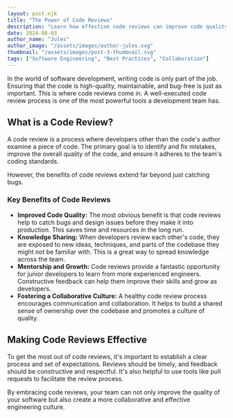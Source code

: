 ```yaml
---
layout: post.njk
title: "The Power of Code Reviews"
description: "Learn how effective code reviews can improve code quality, foster collaboration, and accelerate developer growth."
date: 2024-08-03
author_name: "Jules"
author_image: "/assets/images/author-jules.svg"
thumbnail: "/assets/images/post-3-thumbnail.svg"
tags: ["Software Engineering", "Best Practices", "Collaboration"]
---
```


In the world of software development, writing code is only part of the job. Ensuring that the code is high-quality, maintainable, and bug-free is just as important. This is where code reviews come in. A well-executed code review process is one of the most powerful tools a development team has.

## What is a Code Review?

A code review is a process where developers other than the code's author examine a piece of code. The primary goal is to identify and fix mistakes, improve the overall quality of the code, and ensure it adheres to the team's coding standards.

However, the benefits of code reviews extend far beyond just catching bugs.

### Key Benefits of Code Reviews

*   **Improved Code Quality:** The most obvious benefit is that code reviews help to catch bugs and design issues before they make it into production. This saves time and resources in the long run.
*   **Knowledge Sharing:** When developers review each other's code, they are exposed to new ideas, techniques, and parts of the codebase they might not be familiar with. This is a great way to spread knowledge across the team.
*   **Mentorship and Growth:** Code reviews provide a fantastic opportunity for junior developers to learn from more experienced engineers. Constructive feedback can help them improve their skills and grow as developers.
*   **Fostering a Collaborative Culture:** A healthy code review process encourages communication and collaboration. It helps to build a shared sense of ownership over the codebase and promotes a culture of quality.

## Making Code Reviews Effective

To get the most out of code reviews, it's important to establish a clear process and set of expectations. Reviews should be timely, and feedback should be constructive and respectful. It's also helpful to use tools like pull requests to facilitate the review process.

By embracing code reviews, your team can not only improve the quality of your software but also create a more collaborative and effective engineering culture.
